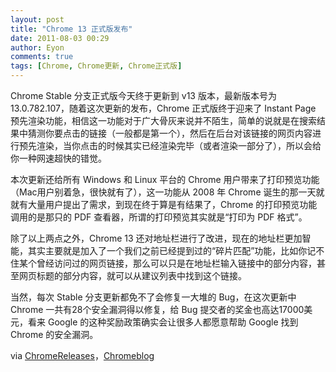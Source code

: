 ```yaml
---
layout: post
title: "Chrome 13 正式版发布"
date: 2011-08-03 00:29
author: Eyon
comments: true
tags: [Chrome, Chrome更新, Chrome正式版]
---
```

Chrome Stable 分支正式版今天终于更新到 v13 版本，最新版本号为 13.0.782.107，随着这次更新的发布，Chrome 正式版终于迎来了 Instant Page 预先渲染功能，相信这一功能对于广大骨灰来说并不陌生，简单的说就是在搜索结果中猜测你要点击的链接（一般都是第一个），然后在后台对该链接的网页内容进行预先渲染，当你点击的时候其实已经渲染完毕（或者渲染一部分了），所以会给你一种网速超快的错觉。

本次更新还给所有 Windows 和 Linux 平台的 Chrome 用户带来了打印预览功能（Mac用户别着急，很快就有了），这一功能从 2008 年 Chrome 诞生的那一天就就有大量用户提出了需求，到现在终于算是有结果了，Chrome 的打印预览功能调用的是那只的 PDF 查看器，所谓的打印预览其实就是“打印为 PDF 格式”。

除了以上两点之外，Chrome 13 还对地址栏进行了改进，现在的地址栏更加智能，其实主要就是加入了一个我们之前已经提到过的“碎片匹配”功能，比如你记不住某个曾经访问过的网页链接，那么可以只是在地址栏输入链接中的部分内容，甚至网页标题的部分内容，就可以从建议列表中找到这个链接。

当然，每次 Stable 分支更新都免不了会修复一大堆的 Bug，在这次更新中 Chrome 一共有28个安全漏洞得以修复，给 Bug 提交者的奖金也高达17000美元，看来 Google 的这种奖励政策确实会让很多人都愿意帮助 Google 找到 Chrome 的安全漏洞。

via [ChromeReleases](http://googlechromereleases.blogspot.com/2011/08/stable-channel-update.html)，[Chromeblog](http://chrome.blogspot.com/2011/08/instant-pages-on-google-chrome.html)

